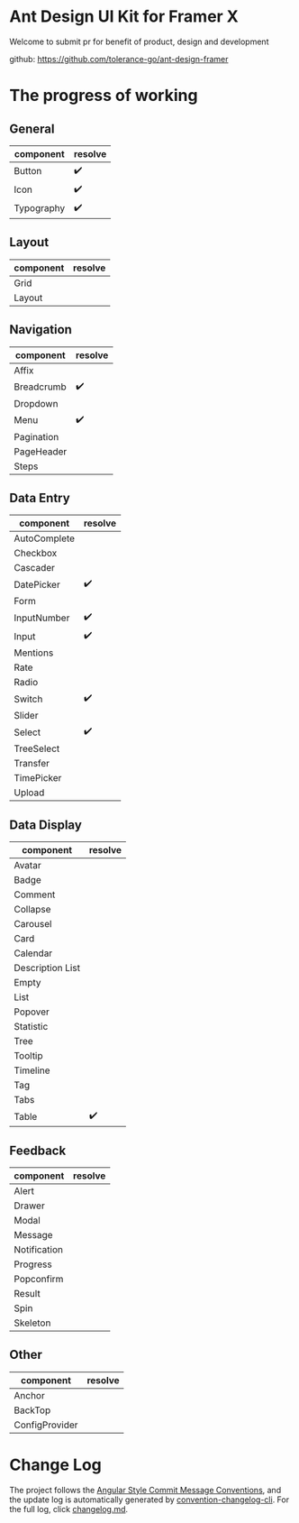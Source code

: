 # Ant Design UI Kit for Framer X

Welcome to submit pr for benefit of product, design and development

github: https://github.com/tolerance-go/ant-design-framer


# The progress of working

## General

| component | resolve |
|-|-|
| Button | ✔️ |
| Icon | ✔️ |
| Typography | ✔️ |

## Layout

| component | resolve |
|-|-|
| Grid ||
| Layout ||


## Navigation

| component | resolve |
|-|-|
| Affix ||
| Breadcrumb | ✔️ |
| Dropdown ||
| Menu | ✔️ |
| Pagination ||
| PageHeader ||
| Steps ||

## Data Entry

| component | resolve |
|-|-|
| AutoComplete ||
| Checkbox ||
| Cascader ||
| DatePicker |✔️|
| Form ||
| InputNumber |✔️|
| Input | ✔️ |
| Mentions ||
| Rate ||
| Radio ||
| Switch |✔️|
| Slider ||
| Select |✔️|
| TreeSelect ||
| Transfer ||
| TimePicker ||
| Upload ||

## Data Display

| component | resolve |
|-|-|
| Avatar ||
| Badge ||
| Comment ||
| Collapse ||
| Carousel ||
| Card ||
| Calendar ||
| Description List ||
| Empty ||
| List ||
| Popover ||
| Statistic ||
| Tree ||
| Tooltip ||
| Timeline ||
| Tag ||
| Tabs ||
| Table | ✔️ |

## Feedback

| component | resolve |
|-|-|
| Alert ||
| Drawer ||
| Modal ||
| Message ||
| Notification ||
| Progress ||
| Popconfirm ||
| Result ||
| Spin ||
| Skeleton ||

## Other

| component | resolve |
|-|-|
| Anchor ||
| BackTop ||
| ConfigProvider ||

# Change Log

The project follows the [Angular Style Commit Message Conventions](https://gist.github.com/stephenparish/9941e89d80e2bc58a153), and the update log is automatically generated by [convention-changelog-cli](https://www.npmjs.com/package/conventional-changelog-cli). For the full log, click [changelog.md](./CHANGELOG.md).